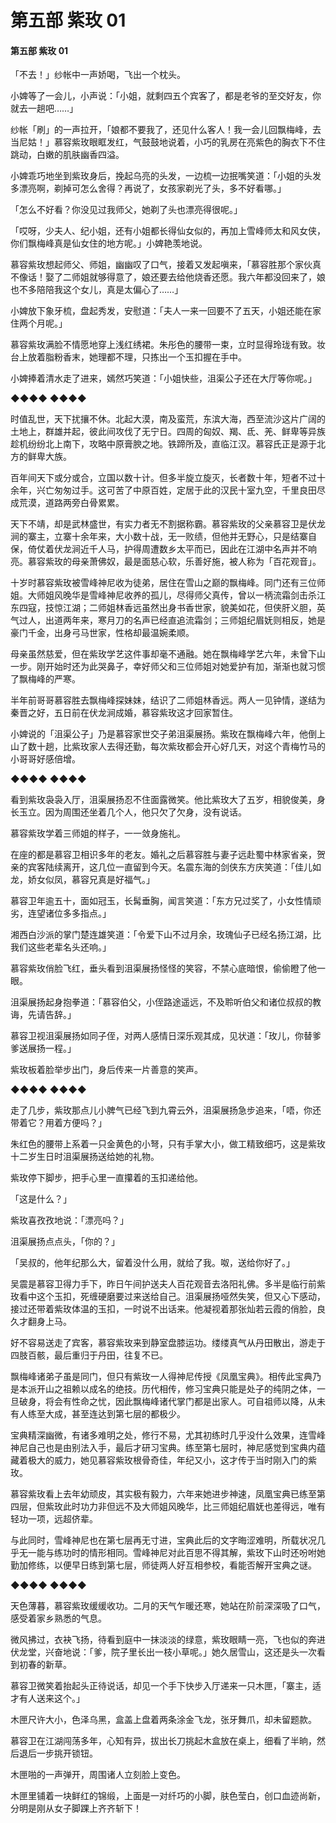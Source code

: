 # 第五部 紫玫 01

#### 第五部 紫玫 01

「不去！」纱帐中一声娇喝，飞出一个枕头。

小婢等了一会儿，小声说：「小姐，就剩四五个宾客了，都是老爷的至交好友，你就去一趟吧……」

纱帐「刷」的一声拉开，「娘都不要我了，还见什么客人！我一会儿回飘梅峰，去当尼姑！」慕容紫玫眼眶发红，气鼓鼓地说着，小巧的乳房在亮紫色的胸衣下不住跳动，白嫩的肌肤幽香四溢。

小婢乖巧地坐到紫玫身后，挽起乌亮的头发，一边梳一边抿嘴笑道：「小姐的头发多漂亮啊，剃掉可怎么舍得？再说了，女孩家剃光了头，多不好看哪。」

「怎么不好看？你没见过我师父，她剃了头也漂亮得很呢。」

「哎呀，少夫人、纪小姐，还有小姐都长得仙女似的，再加上雪峰师太和风女侠，你们飘梅峰真是仙女住的地方呢。」小婢艳羡地说。

慕容紫玫想起师父、师姐，幽幽叹了口气，接着又发起嗔来，「慕容胜那个家伙真不像话！娶了二师姐就够得意了，娘还要去给他烧香还愿。我六年都没回来了，娘也不多陪陪我这个女儿，真是太偏心了……」

小婢放下象牙梳，盘起秀发，安慰道：「夫人一来一回要不了五天，小姐还能在家住两个月呢。」

慕容紫玫满脸不情愿地穿上浅红绣裙。朱彤色的腰带一束，立时显得玲珑有致。妆台上放着脂粉香末，她理都不理，只拣出一个玉扣握在手中。

小婢捧着清水走了进来，嫣然巧笑道：「小姐快些，沮渠公子还在大厅等你呢。」

◆◆◆◆ ◆◆◆◆

时值乱世，天下扰攘不休。北起大漠，南及蛮荒，东滨大海，西至流沙这片广阔的土地上，群雄并起，彼此间攻伐了无宁日。四周的匈奴、羯、氐、羌、鲜卑等异族趁机纷纷北上南下，攻略中原膏腴之地。铁蹄所及，直临江汉。慕容氏正是源于北方的鲜卑大族。

百年间天下或分或合，立国以数十计。但多半旋立旋灭，长者数十年，短者不过十余年，兴亡匆匆过手。这可苦了中原百姓，定居于此的汉民十室九空，千里良田尽成荒漠，道路两旁白骨累累。

天下不靖，却是武林盛世，有实力者无不割据称霸。慕容紫玫的父亲慕容卫是伏龙涧的寨主，立寨十余年来，大小数十战，无一败绩，但他并无野心，只是结寨自保，倚仗着伏龙涧近千人马，护得周遭数乡太平而已，因此在江湖中名声并不响亮。慕容紫玫的母亲萧佛奴，最是面慈心软，乐善好施，被人称为「百花观音」。

十岁时慕容紫玫被雪峰神尼收为徒弟，居住在雪山之巅的飘梅峰。同门还有三位师姐。大师姐风晚华是雪峰神尼收养的孤儿，尽得师父真传，曾以一柄流霜剑击杀江东四寇，技惊江湖；二师姐林香远虽然出身书香世家，貌美如花，但侠肝义胆，英气过人，出道两年来，寒月刀的名声已经直追流霜剑；三师姐纪眉妩则相反，她是豪门千金，出身弓马世家，性格却最温婉柔顺。

母亲虽然慈爱，但在紫玫学艺这件事却毫不通融。她在飘梅峰学艺六年，未曾下山一步。刚开始时还为此哭鼻子，幸好师父和三位师姐对她爱护有加，渐渐也就习惯了飘梅峰的严寒。

半年前哥哥慕容胜去飘梅峰探妹妹，结识了二师姐林香远。两人一见钟情，遂结为秦晋之好，五日前在伏龙涧成婚，慕容紫玫这才回家暂住。

小婢说的「沮渠公子」乃是慕容家世交子弟沮渠展扬。紫玫在飘梅峰六年，他倒上山了数十趟，比紫玫家人去得还勤，每次紫玫都会开心好几天，对这个青梅竹马的小哥哥好感倍增。

◆◆◆◆ ◆◆◆◆

看到紫玫袅袅入厅，沮渠展扬忍不住面露微笑。他比紫玫大了五岁，相貌俊美，身长玉立。因为周围还坐着几个人，他只欠了欠身，没有说话。

慕容紫玫学着三师姐的样子，一一敛身施礼。

在座的都是慕容卫相识多年的老友。婚礼之后慕容胜与妻子远赴蜀中林家省亲，贺亲的宾客陆续离开，这几位一直留到今天。名震东海的剑侠东方庆笑道：「佳儿如龙，娇女似凤，慕容兄真是好福气。」

慕容卫年逾五十，面如冠玉，长髯垂胸，闻言笑道：「东方兄过奖了，小女性情顽劣，连望诸位多多指点。」

湘西白沙派的掌门楚连雄笑道：「令爱下山不过月余，玫瑰仙子已经名扬江湖，比我们这些老辈名头还响。」

慕容紫玫俏脸飞红，垂头看到沮渠展扬怪怪的笑容，不禁心底暗恨，偷偷瞪了他一眼。

沮渠展扬起身抱拳道：「慕容伯父，小侄路途遥远，不及聆听伯父和诸位叔叔的教诲，先请告辞。」

慕容卫视沮渠展扬如同子侄，对两人感情日深乐观其成，见状道：「玫儿，你替爹爹送展扬一程。」

紫玫板着脸举步出门，身后传来一片善意的笑声。

◆◆◆◆ ◆◆◆◆

走了几步，紫玫那点儿小脾气已经飞到九霄云外，沮渠展扬急步追来，「唔，你还带着它？用着方便吗？」

朱红色的腰带上系着一只金黄色的小弩，只有手掌大小，做工精致细巧，这是紫玫十二岁生日时沮渠展扬送给她的礼物。

紫玫停下脚步，把手心里一直攥着的玉扣递给他。

「这是什么？」

紫玫喜孜孜地说：「漂亮吗？」

沮渠展扬点点头，「你的？」

「吴叔的，他年纪那么大，留着没什么用，就给了我。呶，送给你好了。」

吴震是慕容卫得力手下，昨日午间护送夫人百花观音去洛阳礼佛。多半是临行前紫玫看中这个玉扣，死缠硬磨要过来送给自己。沮渠展扬哑然失笑，但又心下感动，接过还带着紫玫体温的玉扣，一时说不出话来。他凝视着那张灿若云霞的俏脸，良久才翻身上马。

好不容易送走了宾客，慕容紫玫来到静室盘膝运功。缕缕真气从丹田散出，游走于四肢百骸，最后重归于丹田，往复不已。

飘梅峰诸弟子虽是同门，但只有紫玫一人得神尼传授《凤凰宝典》。相传此宝典乃是本派开山之祖赖以成名的绝技。历代相传，修习宝典只能是处子的纯阴之体，一旦破身，将会有性命之忧，因此飘梅峰诸代掌门都是出家人。可自祖师以降，从未有人练至大成，甚至连达到第七层的都极少。

宝典精深幽微，有诸多难明之处，修行不易，尤其初练时几乎没什么效果，连雪峰神尼自己也是由别法入手，最后才研习宝典。练至第七层时，神尼感觉到宝典内蕴藏着极大的威力，她见慕容紫玫根骨奇佳，年纪又小，这才传于当时刚入门的紫玫。

慕容紫玫看上去年幼顽皮，其实极有毅力，六年来她进步神速，凤凰宝典已练至第四层，但紫玫此时功力非但远不及大师姐风晚华，比三师姐纪眉妩也差得远，唯有轻功一项，远超侪辈。

与此同时，雪峰神尼也在第七层再无寸进，宝典此后的文字晦涩难明，所载状况几乎无一能与练功时的情形相同。雪峰神尼对此百思不得其解，紫玫下山时还吩咐她勤加修练，以便早日练到第七层，师徒两人好互相参校，看能否解开宝典之谜。

◆◆◆◆ ◆◆◆◆

天色薄暮，慕容紫玫缓缓收功。二月的天气乍暖还寒，她站在阶前深深吸了口气，感受着家乡熟悉的气息。

微风拂过，衣袂飞扬，待看到庭中一抹淡淡的绿意，紫玫眼睛一亮，飞也似的奔进伏龙堂，兴奋地说：「爹，院子里长出一枝小草呢。」她久居雪山，这还是头一次看到初春的新草。

慕容卫微笑着抬起头正待说话，却见一个手下快步入厅递来一只木匣，「寨主，适才有人送来这个。」

木匣尺许大小，色泽乌黑，盒盖上盘着两条涂金飞龙，张牙舞爪，却未留题款。

慕容卫在江湖闯荡多年，心知有异，拔出长刀挑起木盒放在桌上，细看了半晌，然后退后一步挑开锁钮。

木匣啪的一声弹开，周围诸人立刻脸上变色。

木匣里铺着一块鲜红的锦缎，上面是一对纤巧的小脚，肤色莹白，创口血迹尚新，分明是刚从女子脚踝上齐齐斩下！

